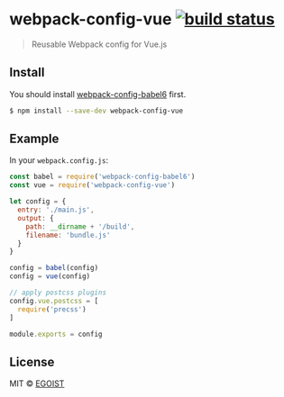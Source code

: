 # webpack-config-vue [![build status](https://img.shields.io/circleci/project/egoist/webpack-config-vue/master.svg)](https://circleci.com/gh/egoist/webpack-config-vue)

> Reusable Webpack config for Vue.js

## Install

You should install [webpack-config-babel6](https://github.com/egoist/webpack-config-babel6) first.

```bash
$ npm install --save-dev webpack-config-vue
```

## Example

In your `webpack.config.js`:

```js
const babel = require('webpack-config-babel6')
const vue = require('webpack-config-vue')

let config = {
  entry: './main.js',
  output: {
    path: __dirname + '/build',
    filename: 'bundle.js'
  }
}

config = babel(config)
config = vue(config)

// apply postcss plugins
config.vue.postcss = [
  require('precss')
]

module.exports = config
```

## License

MIT &copy; [EGOIST](https://github.com/egoist)

